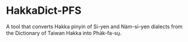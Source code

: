 # HakkaDict-PFS

A tool that converts Hakka pinyin of Si-yen and Nàm-si-yen dialects from the Dictionary of Taiwan Hakka into Pha̍k-fa-sṳ.